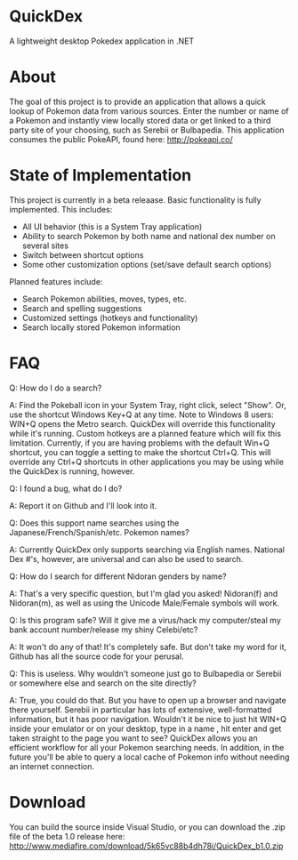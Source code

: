 QuickDex
========
A lightweight desktop Pokedex application in .NET

About
=====
The goal of this project is to provide an application that allows a quick lookup of Pokemon data from various sources. Enter the number or name of a Pokemon and instantly view locally stored data or get linked to a third party site of your choosing, such as Serebii or Bulbapedia. This application consumes the public PokeAPI, found here: http://pokeapi.co/

State of Implementation
=======================
This project is currently in a beta releaase. Basic functionality is fully implemented. This includes:
 - All UI behavior (this is a System Tray application)
 - Ability to search Pokemon by both name and national dex number on several sites
 - Switch between shortcut options
 - Some other customization options (set/save default search options)

Planned features include:
 - Search Pokemon abilities, moves, types, etc.
 - Search and spelling suggestions
 - Customized settings (hotkeys and functionality)
 - Search locally stored Pokemon information

FAQ
===
Q: How do I do a search?

A: Find the Pokeball icon in your System Tray, right click, select "Show". Or, use the shortcut Windows Key+Q at any time. Note to Windows 8 users: WIN+Q opens the Metro search. QuickDex will override this functionality while it's running. Custom hotkeys are a planned feature which will fix this limitation. Currently, if you are having problems with the default Win+Q shortcut, you can toggle a setting to make the shortcut Ctrl+Q. This will override any Ctrl+Q shortcuts in other applications you may be using while the QuickDex is running, however.


Q: I found a bug, what do I do?

A: Report it on Github and I'll look into it.


Q: Does this support name searches using the Japanese/French/Spanish/etc. Pokemon names?

A: Currently QuickDex only supports searching via English names. National Dex #'s, however, are universal and can also be used to search.


Q: How do I search for different Nidoran genders by name?

A: That's a very specific question, but I'm glad you asked! Nidoran(f) and Nidoran(m), as well as using the Unicode Male/Female symbols will work.


Q: Is this program safe? Will it give me a virus/hack my computer/steal my bank account number/release my shiny Celebi/etc?

A: It won't do any of that! It's completely safe. But don't take my word for it, Github has all the source code for your perusal.


Q: This is useless. Why wouldn't someone just go to Bulbapedia or Serebii or somewhere else and search on the site directly?

A: True, you could do that. But you have to open up a browser and navigate there yourself. Serebii in particular has lots of extensive, well-formatted information, but it has poor navigation. Wouldn't it be nice to just hit WIN+Q inside your emulator or on your desktop, type in a name , hit enter and get taken straight to the page you want to see? QuickDex allows you an efficient workflow for all your Pokemon searching needs. In addition, in the future you'll be able to query a local cache of Pokemon info without needing an internet connection.


Download
========
You can build the source inside Visual Studio, or you can download the .zip file of the beta 1.0 release here: http://www.mediafire.com/download/5k65vc88b4dh78i/QuickDex_b1.0.zip
